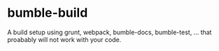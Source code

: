 # bumble-build
A build setup using grunt, webpack, bumble-docs, bumble-test, ... that proabably will not work with your code.
